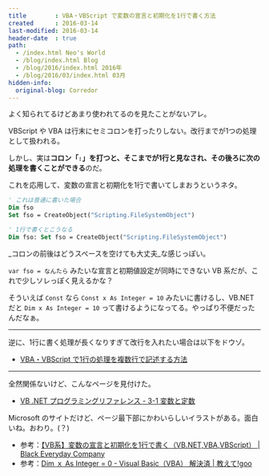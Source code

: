 ```yaml
---
title        : VBA・VBScript で変数の宣言と初期化を1行で書く方法
created      : 2016-03-14
last-modified: 2016-03-14
header-date  : true
path:
  - /index.html Neo's World
  - /blog/index.html Blog
  - /blog/2016/index.html 2016年
  - /blog/2016/03/index.html 03月
hidden-info:
  original-blog: Corredor
---
```


よく知られてるけどあまり使われてるのを見たことがないアレ。

VBScript や VBA は行末にセミコロンを打ったりしない。改行までが1つの処理として扱われる。

しかし、実は**コロン「`:`」を打つと、そこまでが1行と見なされ、その後ろに次の処理を書くことができる**のだ。

これを応用して、変数の宣言と初期化を1行で書いてしまおうというネタ。

```vb
' これは普通に書いた場合
Dim fso
Set fso = CreateObject("Scripting.FileSystemObject")

' 1行で書くとこうなる
Dim fso: Set fso = CreateObject("Scripting.FileSystemObject")
```

_コロンの前後はどうスペースを空けても大丈夫_な感じっぽい。

`var fso = なんたら` みたいな宣言と初期値設定が同時にできない VB 系だが、これで少しソレっぽく見えるかな？

そういえば `Const` なら `Const x As Integer = 10` みたいに書けるし、VB.NET だと `Dim x As Integer = 10` って書けるようになってる。やっぱり不便だったんだなぁ。

---

逆に、1行に書く処理が長くなりすぎて改行を入れたい場合は以下をドウゾ。

- [VBA・VBScript で1行の処理を複数行で記述する方法](15-01.html)

---

全然関係ないけど、こんなページを見付けた。

- [VB .NET プログラミングリファレンス - 3-1 変数と定数](https://msdn.microsoft.com/ja-jp/library/dd314343.aspx)

Microsoft のサイトだけど、ページ最下部にかわいらしいイラストがある。面白いね。おわり。(？)

- 参考：[【VB系】変数の宣言と初期化を1行で書く（VB.NET,VBA,VBScript） | Black Everyday Company](http://kuroeveryday.blogspot.jp/2014/10/Dim-Initialize.html)
- 参考：[Dim ｘ As Integer = 0 - Visual Basic（VBA） 解決済 | 教えて!goo](http://oshiete.goo.ne.jp/qa/5395629.html)
